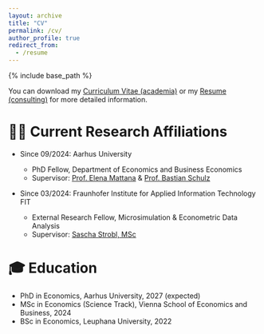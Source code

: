 ```yaml
---
layout: archive
title: "CV"
permalink: /cv/
author_profile: true
redirect_from:
  - /resume
---
```


{% include base_path %}

You can download my [Curriculum Vitae (academia)](https://nbviewer.org/github/VARFynn/VARFynn.github.io/blob/0ef6037d1e6ae6c381058caa0404750ec638c88d/files/CV_Lohre.pdf) or my [Resume (consulting)](https://nbviewer.org/github/VARFynn/VARFynn.github.io/blob/master/files/Resume_Lohre.pdf) for more detailed information.

🧑‍💼 Current Research Affiliations
======
* Since 09/2024: Aarhus University
  * PhD Fellow, Department of Economics and Business Economics
  * Supervisor: [Prof. Elena Mattana](https://sites.google.com/site/elenamattana/home) & [Prof. Bastian Schulz](https://sites.google.com/site/schulzbastian/home)

* Since 03/2024: Fraunhofer Institute for Applied Information Technology FIT
  * External Research Fellow, Microsimulation & Econometric Data Analysis
  * Supervisor: [Sascha Strobl, MSc](https://www.fit.fraunhofer.de/de/geschaeftsfelder/mikrosimulation-und-oekonometrische-datenanalyse/team/strobl.html)

🎓 Education
======
* PhD in Economics, Aarhus University, 2027 (expected)
* MSc in Economics (Science Track), Vienna School of Economics and Business, 2024
* BSc in Economics, Leuphana University, 2022


